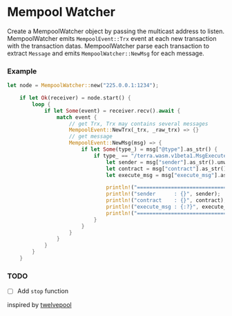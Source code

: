 # Mempool Watcher 

Create a MempoolWatcher object by passing the multicast address to listen.
MempoolWatcher emits `MempoolEvent::Trx` event at each new transaction with the transaction datas.
MempoolWatcher parse each transaction to extract `Message` and emits `MempoolWatcher::NewMsg` for each message.

### Example

``` rust
let node = MempoolWatcher::new("225.0.0.1:1234");

    if let Ok(receiver) = node.start() {
        loop {
            if let Some(event) = receiver.recv().await {
                match event {
                    // get Trx, Trx may contains several messages
                    MempoolEvent::NewTrx(_trx, _raw_trx) => {}
                    // get message
                    MempoolEvent::NewMsg(msg) => {
                        if let Some(type_) = msg["@type"].as_str() {
                            if type_ == "/terra.wasm.v1beta1.MsgExecuteContract" {
                                let sender = msg["sender"].as_str().unwrap_or("");
                                let contract = msg["contract"].as_str().unwrap_or("");
                                let execute_msg = msg["execute_msg"].as_object().unwrap();

                                println!("==================================================");
                                println!("sender      : {}", sender);
                                println!("contract    : {}", contract);
                                println!("execute_msg : {:?}", execute_msg);
                                println!("==================================================");
                            }
                        }
                    }
                }
            }
        }
    }
```

### TODO

- [ ] Add `stop` function



inspired by [twelvepool](https://github.com/setten-io/twelvepool)
